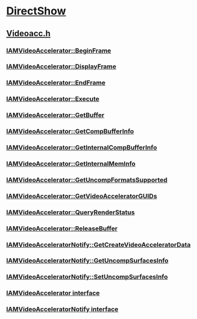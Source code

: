 # [DirectShow](../_dshow/index.md)
## [Videoacc.h](index.md)
### [IAMVideoAccelerator::BeginFrame](../videoacc/nf-videoacc-iamvideoaccelerator-beginframe.md)
### [IAMVideoAccelerator::DisplayFrame](../videoacc/nf-videoacc-iamvideoaccelerator-displayframe.md)
### [IAMVideoAccelerator::EndFrame](../videoacc/nf-videoacc-iamvideoaccelerator-endframe.md)
### [IAMVideoAccelerator::Execute](../videoacc/nf-videoacc-iamvideoaccelerator-execute.md)
### [IAMVideoAccelerator::GetBuffer](../videoacc/nf-videoacc-iamvideoaccelerator-getbuffer.md)
### [IAMVideoAccelerator::GetCompBufferInfo](../videoacc/nf-videoacc-iamvideoaccelerator-getcompbufferinfo.md)
### [IAMVideoAccelerator::GetInternalCompBufferInfo](../videoacc/nf-videoacc-iamvideoaccelerator-getinternalcompbufferinfo.md)
### [IAMVideoAccelerator::GetInternalMemInfo](../videoacc/nf-videoacc-iamvideoaccelerator-getinternalmeminfo.md)
### [IAMVideoAccelerator::GetUncompFormatsSupported](../videoacc/nf-videoacc-iamvideoaccelerator-getuncompformatssupported.md)
### [IAMVideoAccelerator::GetVideoAcceleratorGUIDs](../videoacc/nf-videoacc-iamvideoaccelerator-getvideoacceleratorguids.md)
### [IAMVideoAccelerator::QueryRenderStatus](../videoacc/nf-videoacc-iamvideoaccelerator-queryrenderstatus.md)
### [IAMVideoAccelerator::ReleaseBuffer](../videoacc/nf-videoacc-iamvideoaccelerator-releasebuffer.md)
### [IAMVideoAcceleratorNotify::GetCreateVideoAcceleratorData](../videoacc/nf-videoacc-iamvideoacceleratornotify-getcreatevideoacceleratordata.md)
### [IAMVideoAcceleratorNotify::GetUncompSurfacesInfo](../videoacc/nf-videoacc-iamvideoacceleratornotify-getuncompsurfacesinfo.md)
### [IAMVideoAcceleratorNotify::SetUncompSurfacesInfo](../videoacc/nf-videoacc-iamvideoacceleratornotify-setuncompsurfacesinfo.md)
### [IAMVideoAccelerator interface](../videoacc/nn-videoacc-iamvideoaccelerator.md)
### [IAMVideoAcceleratorNotify interface](../videoacc/nn-videoacc-iamvideoacceleratornotify.md)
